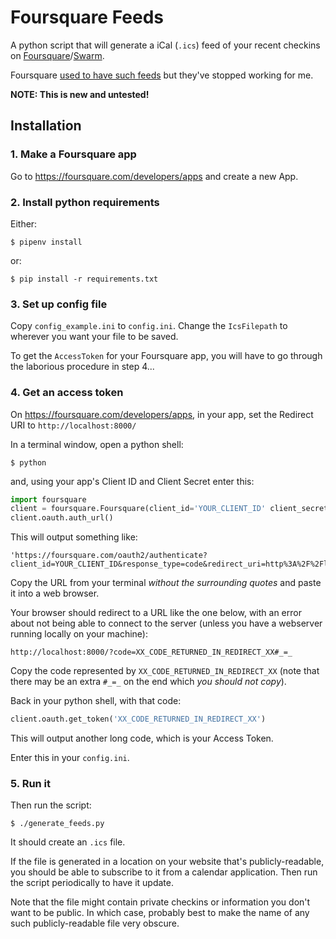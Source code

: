 # Foursquare Feeds

A python script that will generate a iCal (`.ics`) feed of your recent checkins on [Foursquare][4sq]/[Swarm][swarm].

Foursquare [used to have such feeds][feeds] but they've stopped working for me.

**NOTE: This is new and untested!**

[4sq]: https://foursquare.com
[swarm]: https://www.swarmapp.com
[feeds]: https://foursquare.com/feeds/


## Installation


### 1. Make a Foursquare app

Go to https://foursquare.com/developers/apps and create a new App.


### 2. Install python requirements

Either:

    $ pipenv install

or:

    $ pip install -r requirements.txt


### 3. Set up config file

Copy `config_example.ini` to `config.ini`. Change the `IcsFilepath` to wherever you want your file to be saved.

To get the `AccessToken` for your Foursquare app, you will have to go through the laborious procedure in step 4...


### 4. Get an access token

On https://foursquare.com/developers/apps, in your app, set the Redirect URI to `http://localhost:8000/`

In a terminal window, open a python shell:

    $ python

and, using your app's Client ID and Client Secret enter this:

```python
import foursquare
client = foursquare.Foursquare(client_id='YOUR_CLIENT_ID' client_secret='YOUR_CLIENT_SECRET', redirect_uri='http://localhost:8000')
client.oauth.auth_url()
```

This will output something like:

    'https://foursquare.com/oauth2/authenticate?client_id=YOUR_CLIENT_ID&response_type=code&redirect_uri=http%3A%2F%2Flocalhost%3A8000%2F'

Copy the URL from your terminal *without the surrounding quotes* and paste it into a web browser.

Your browser should redirect to a URL like the one below, with an error about not being able to connect to the server (unless you have a webserver running locally on your machine):

    http://localhost:8000/?code=XX_CODE_RETURNED_IN_REDIRECT_XX#_=_

Copy the code represented by `XX_CODE_RETURNED_IN_REDIRECT_XX` (note that there may be an extra `#_=_` on the end which *you should not copy*).

Back in your python shell, with that code:

```python
client.oauth.get_token('XX_CODE_RETURNED_IN_REDIRECT_XX')
```

This will output another long code, which is your Access Token.

Enter this in your `config.ini`.

### 5. Run it

Then run the script:

    $ ./generate_feeds.py

It should create an `.ics` file.

If the file is generated in a location on your website that's publicly-readable, you should be able to subscribe to it from a calendar application. Then run the script periodically to have it update.

Note that the file might contain private checkins or information you don't want to be public. In which case, probably best to make the name of any such publicly-readable file very obscure.


